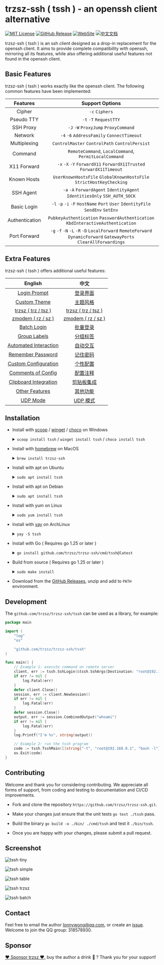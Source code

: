 # trzsz-ssh ( tssh ) - an openssh client alternative

[![MIT License](https://img.shields.io/badge/license-MIT-green.svg?style=flat)](https://choosealicense.com/licenses/mit/)
[![GitHub Release](https://img.shields.io/github/v/release/trzsz/trzsz-ssh)](https://github.com/trzsz/trzsz-ssh/releases)
[![WebSite](https://img.shields.io/badge/WebSite-https%3A%2F%2Ftrzsz.github.io%2Fssh-blue?style=flat)](https://trzsz.github.io/ssh)
[![中文文档](https://img.shields.io/badge/%E4%B8%AD%E6%96%87%E6%96%87%E6%A1%A3-https%3A%2F%2Ftrzsz.github.io%2Fcn%2Fssh-blue?style=flat)](https://trzsz.github.io/cn/ssh)

trzsz-ssh ( tssh ) is an ssh client designed as a drop-in replacement for the openssh client. It aims to provide complete compatibility with openssh, mirroring all its features, while also offering additional useful features not found in the openssh client.

## Basic Features

trzsz-ssh ( tssh ) works exactly like the openssh client. The following common features have been implemented:

|    Features    |                                                  Support Options                                                   |
| :------------: | :----------------------------------------------------------------------------------------------------------------: |
|     Cipher     |                                                   `-c` `Ciphers`                                                   |
|   Pseudo TTY   |                                               `-t` `-T` `RequestTTY`                                               |
|   SSH Proxy    |                                        `-J` `-W` `ProxyJump` `ProxyCommand`                                        |
|    Network     |                                     `-4` `-6` `AddressFamily` `ConnectTimeout`                                     |
|  Multiplexing  |                                   `ControlMaster` `ControlPath` `ControlPersist`                                   |
|    Command     |                               `RemoteCommand`, `LocalCommand`, `PermitLocalCommand`                                |
|  X11 Forward   |                        `-x` `-X` `-Y` `ForwardX11` `ForwardX11Trusted` `ForwardX11Timeout`                         |
|  Known Hosts   |                        `UserKnownHostsFile` `GlobalKnownHostsFile` `StrictHostKeyChecking`                         |
|   SSH Agent    |                     `-a` `-A` `ForwardAgent` `IdentityAgent` `IdentitiesOnly` `SSH_AUTH_SOCK`                      |
|  Basic Login   |                   `-l` `-p` `-i` `-F` `HostName` `Port` `User` `IdentityFile` `SendEnv` `SetEnv`                   |
| Authentication |                   `PubkeyAuthentication` `PasswordAuthentication` `KbdInteractiveAuthentication`                   |
|  Port Forward  | `-g` `-f` `-N` `-L` `-R` `-D` `LocalForward` `RemoteForward` `DynamicForward` `GatewayPorts` `ClearAllForwardings` |

## Extra Features

trzsz-ssh ( tssh ) offers additional useful features:

|                           English                           |                                   中文                                   |
| :---------------------------------------------------------: | :----------------------------------------------------------------------: |
|          [Login Prompt](README.en.md#login-prompt)          |      [登录界面](README.cn.md#%E7%99%BB%E5%BD%95%E7%95%8C%E9%9D%A2)       |
|          [Custom Theme](README.en.md#custom-theme)          |      [主题风格](README.cn.md#%E4%B8%BB%E9%A2%98%E9%A3%8E%E6%A0%BC)       |
|      [trzsz ( trz / tsz )](README.en.md#support-trzsz)      |       [trzsz ( trz / tsz )](README.cn.md#%E6%94%AF%E6%8C%81-trzsz)       |
|      [zmodem ( rz / sz )](README.en.md#support-zmodem)      |       [zmodem ( rz / sz )](README.cn.md#%E6%94%AF%E6%8C%81-zmodem)       |
|           [Batch Login](README.en.md#batch-login)           |      [批量登录](README.cn.md#%E6%89%B9%E9%87%8F%E7%99%BB%E5%BD%95)       |
|          [Group Labels](README.en.md#group-labels)          |      [分组标签](README.cn.md#%E5%88%86%E7%BB%84%E6%A0%87%E7%AD%BE)       |
| [Automated Interaction](README.en.md#automated-interaction) |      [自动交互](README.cn.md#%E8%87%AA%E5%8A%A8%E4%BA%A4%E4%BA%92)       |
|     [Remember Password](README.en.md#remember-password)     |      [记住密码](README.cn.md#%E8%AE%B0%E4%BD%8F%E5%AF%86%E7%A0%81)       |
|  [Custom Configuration](README.en.md#custom-configuration)  |      [个性配置](README.cn.md#%E4%B8%AA%E6%80%A7%E9%85%8D%E7%BD%AE)       |
|    [Comments of Config](README.en.md#comments-of-config)    |      [配置注释](README.cn.md#%E9%85%8D%E7%BD%AE%E6%B3%A8%E9%87%8A)       |
| [Clipboard Integration](README.en.md#clipboard-integration) | [剪贴板集成](README.cn.md#%E5%89%AA%E8%B4%B4%E6%9D%BF%E9%9B%86%E6%88%90) |
|        [Other Features](README.en.md#other-features)        |      [其他功能](README.cn.md#%E5%85%B6%E4%BB%96%E5%8A%9F%E8%83%BD)       |
|              [UDP Mode](README.en.md#udp-mode)              |             [UDP 模式](README.cn.md#udp-%E6%A8%A1%E5%BC%8F)              |

## Installation

- Install with [scoop](https://scoop.sh/) / [winget](https://learn.microsoft.com/en-us/windows/package-manager/winget/) / [choco](https://community.chocolatey.org/) on Windows

  <details><summary><code>scoop install tssh</code> / <code>winget install tssh</code> / <code>choco install tssh</code></summary>

  ```sh
  scoop install tssh
  ```

  ```sh
  winget install tssh
  ```

  ```sh
  choco install tssh
  ```

  </details>

- Install with [homebrew](https://brew.sh/) on MacOS

  <details><summary><code>brew install trzsz-ssh</code></summary>

  ```sh
  brew update
  brew install trzsz-ssh
  ```

  </details>

- Install with apt on Ubuntu

  <details><summary><code>sudo apt install tssh</code></summary>

  ```sh
  sudo apt update && sudo apt install software-properties-common
  sudo add-apt-repository ppa:trzsz/ppa && sudo apt update

  sudo apt install tssh
  ```

  </details>

- Install with apt on Debian

  <details><summary><code>sudo apt install tssh</code></summary>

  ```sh
  sudo apt install curl gpg
  curl -s 'https://keyserver.ubuntu.com/pks/lookup?op=get&search=0x7074ce75da7cc691c1ae1a7c7e51d1ad956055ca' \
    | gpg --dearmor -o /usr/share/keyrings/trzsz.gpg
  echo 'deb [signed-by=/usr/share/keyrings/trzsz.gpg] https://ppa.launchpadcontent.net/trzsz/ppa/ubuntu jammy main' \
    | sudo tee /etc/apt/sources.list.d/trzsz.list
  sudo apt update

  sudo apt install tssh
  ```

  </details>

- Install with yum on Linux

  <details><summary><code>sudo yum install tssh</code></summary>

  - Install with [gemfury](https://gemfury.com/) repository.

    ```sh
    echo '[trzsz]
    name=Trzsz Repo
    baseurl=https://yum.fury.io/trzsz/
    enabled=1
    gpgcheck=0' | sudo tee /etc/yum.repos.d/trzsz.repo

    sudo yum install tssh
    ```

  - Install with [wlnmp](https://www.wlnmp.com/install) repository. It's not necessary to configure the epel repository for tssh.

    ```sh
    curl -fsSL "https://sh.wlnmp.com/wlnmp.sh" | bash

    sudo yum install tssh
    ```

  </details>

- Install with [yay](https://github.com/Jguer/yay) on ArchLinux

  <details><summary><code>yay -S tssh</code></summary>

  ```sh
  yay -Syu
  yay -S tssh
  ```

  </details>

- Install with Go ( Requires go 1.25 or later )

  <details><summary><code>go install github.com/trzsz/trzsz-ssh/cmd/tssh@latest</code></summary>

  ```sh
  go install github.com/trzsz/trzsz-ssh/cmd/tssh@latest
  ```

  The binaries are usually located in ~/go/bin/ ( C:\Users\your_name\go\bin\ on Windows ).

  </details>

- Build from source ( Requires go 1.25 or later )

  <details><summary><code>sudo make install</code></summary>

  ```sh
  git clone --depth 1 https://github.com/trzsz/trzsz-ssh.git
  cd trzsz-ssh
  make
  sudo make install
  ```

  </details>

- Download from the [GitHub Releases](https://github.com/trzsz/trzsz-ssh/releases), unzip and add to `PATH` environment.

## Development

The `github.com/trzsz/trzsz-ssh/tssh` can be used as a library, for example:

```go
package main

import (
	"log"
	"os"

	"github.com/trzsz/trzsz-ssh/tssh"
)

func main() {
	// Example 1: execute command on remote server
	client, err := tssh.SshLogin(&tssh.SshArgs{Destination: "root@192.168.0.1"})
	if err != nil {
		log.Fatal(err)
	}
	defer client.Close()
	session, err := client.NewSession()
	if err != nil {
		log.Fatal(err)
	}
	defer session.Close()
	output, err := session.CombinedOutput("whoami")
	if err != nil {
		log.Fatal(err)
	}
	log.Printf("I'm %s", string(output))

	// Example 2: run the tssh program
	code := tssh.TsshMain([]string{"-t", "root@192.168.0.1", "bash -l"})
	os.Exit(code)
}
```

## Contributing

Welcome and thank you for considering contributing. We appreciate all forms of support, from coding and testing to documentation and CI/CD improvements.

- Fork and clone the repository `https://github.com/trzsz/trzsz-ssh.git`.

- Make your changes just ensure that the unit tests `go test ./tssh` pass.

- Build the binary `go build -o ./bin/ ./cmd/tssh` and test it `./bin/tssh`.

- Once you are happy with your changes, please submit a pull request.

## Screenshot

![tssh tiny](https://trzsz.github.io/images/tssh_tiny.gif)

![tssh simple](https://trzsz.github.io/images/tssh_simple.gif)

![tssh table](https://trzsz.github.io/images/tssh_table.gif)

![tssh trzsz](https://trzsz.github.io/images/tssh_trzsz.gif)

![tssh batch](https://trzsz.github.io/images/tssh_batch.gif)

## Contact

Feel free to email the author <lonnywong@qq.com>, or create an [issue](https://github.com/trzsz/trzsz-ssh/issues). Welcome to join the QQ group: 318578930.

## Sponsor

[❤️ Sponsor trzsz ❤️](https://github.com/trzsz), buy the author a drink 🍺 ? Thank you for your support!
